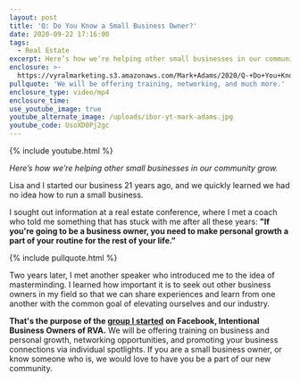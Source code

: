```yaml
---
layout: post
title: 'Q: Do You Know a Small Business Owner?'
date: 2020-09-22 17:16:00
tags:
  - Real Estate
excerpt: Here’s how we’re helping other small businesses in our community grow.
enclosure: >-
  https://vyralmarketing.s3.amazonaws.com/Mark+Adams/2020/Q-+Do+You+Know+a+Small+Business+Owner_.mp4
pullquote: 'We will be offering training, networking, and much more.'
enclosure_type: video/mp4
enclosure_time:
use_youtube_image: true
youtube_alternate_image: /uploads/ibor-yt-mark-adams.jpg
youtube_code: UsoXD0Pj2gc
---
```


{% include youtube.html %}

*Here’s how we’re helping other small businesses in our community grow.*

Lisa and I started our business 21 years ago, and we quickly learned we had no idea how to run a small business.&nbsp;

I sought out information at a real estate conference, where I met a coach who told me something that has stuck with me after all these years: **"If you're going to be a business owner, you need to make personal growth a part of your routine for the rest of your life.”&nbsp;**

{% include pullquote.html %}

Two years later, I met another speaker who introduced me to the idea of masterminding. I learned how important it is to seek out other business owners in my field so that we can share experiences and learn from one another with the common goal of elevating ourselves and our industry.&nbsp;

**That's the purpose of the&nbsp;**[**group I started**](https://www.facebook.com/groups/453620405315147v) **on Facebook, Intentional Business Owners of RVA.** We will be offering training on business and personal growth, networking opportunities, and promoting your business connections via individual spotlights. If you are a small business owner, or know someone who is, we would love to have you be a part of our new community.&nbsp;